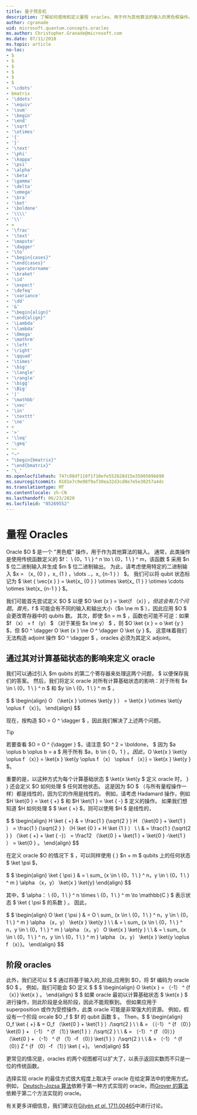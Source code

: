 ```yaml
---
title: 量子预言机
description: 了解如何使用和定义量程 oracles、用于作为其他算法的输入的黑色框操作。
author: cgranade
uid: microsoft.quantum.concepts.oracles
ms.author: Christopher.Granade@microsoft.com
ms.date: 07/11/2018
ms.topic: article
no-loc:
- $
- $
- $
- $
- $
- $
- '\cdots'
- bmatrix
- '\ddots'
- '\equiv'
- '\sum'
- '\begin'
- '\end'
- '\sqrt'
- '\otimes'
- '{'
- '}'
- '\text'
- '\phi'
- '\kappa'
- '\psi'
- '\alpha'
- '\beta'
- '\gamma'
- '\delta'
- '\omega'
- '\bra'
- '\ket'
- '\boldone'
- '\\\\'
- '\\'
- =
- '\frac'
- '\text'
- '\mapsto'
- '\dagger'
- '\to'
- "\begin{cases}"
- "\end{cases}"
- '\operatorname'
- '\braket'
- '\id'
- '\expect'
- '\defeq'
- '\variance'
- '\dd'
- '&'
- "\begin{align}"
- "\end{align}"
- '\Lambda'
- '\lambda'
- '\Omega'
- '\mathrm'
- '\left'
- '\right'
- '\qquad'
- '\times'
- '\big'
- '\langle'
- '\rangle'
- '\bigg'
- '\Big'
- '|'
- '\mathbb'
- '\vec'
- '\in'
- '\texttt'
- '\ne'
- <
- '>'
- '\leq'
- '\geq'
- ~~
- "~"
- "\begin{bmatrix}"
- "\end{bmatrix}"
- '\_'
ms.openlocfilehash: 747c08df110f1f10efe552628d15e3500509b690
ms.sourcegitcommit: 0181e7c9e98f9af30ea32d3cd8e7e5e30257a4dc
ms.translationtype: MT
ms.contentlocale: zh-CN
ms.lasthandoff: 06/23/2020
ms.locfileid: "85269552"
---
```

# <a name="quantum-oracles"></a>量程 Oracles

Oracle $O $ 是一个 "黑色框" 操作，用于作为其他算法的输入。
通常，此类操作是使用传统函数定义的 $f： \\ {0，1 \\ } ^ n \to \\ {0，1 \\ } ^ m，该函数 $ 采用 $n $ 位二进制输入并生成 $m $ 位二进制输出。
为此，请考虑使用特定的二进制输入 $x = （x_ {0 } ，x_ {1 } ，\dots ..，x_ {n-1 } ） $。
我们可以将 qubit 状态标记为 $ \ket { \vec{x } } = \ket{x_ {0 } } \otimes \ket{x_ {1 } } \otimes \cdots \otimes \ket{x_ {n-1 } } $。

我们可能首先尝试定义 $O $ 以便 $O \ket {x } = \ket{f （x）} $，但这会有几个问题。
首先，$f $ 可能会有不同的输入和输出大小（$n \ne m $ ），因此应用 $O $ 会更改寄存器中的 qubits 数。
其次，即使 $n = m $ ，函数也可能不可逆：如果 $f （x） = f （y） $ （对于某些 $x \ne y） $ ，则 $O \ket {x } = o \ket {y } $，但 $O ^ \dagger O \ket {x } \ne O ^ \dagger O \ket {y } $。
这意味着我们无法构造 adjoint 操作 $O ^ \dagger $ ，oracles 必须为其定义 adjoint。

## <a name="defining-an-oracle-by-its-effect-on-computational-basis-states"></a>通过其对计算基础状态的影响来定义 oracle
我们可以通过引入 $m qubits 的第二个寄存器来处理这两个问题， $ 以便保存我们的答案。
然后，我们将定义 oracle 对所有计算基础状态的影响：对于所有 $x \in \\ {0，1 \\ } ^ n $ 和 $y \in \\ {0，1 \\ } ^ m $ ，

$ $ \begin{align}
    O （\ket{x } \otimes \ket{y } ） = \ket{x } \otimes \ket{y \oplus f （x）}。
\end{align}
$$

现在，按构造 $O = O ^ \dagger $ ，因此我们解决了上述两个问题。

> [!TIP]
> 若要查看 $O = O ^ {\dagger } $，请注意 $O ^ 2 = \boldone， $ 因为 $a \oplus b \oplus b = a $ 用于所有 $a，b \in \{ 0，1 \} $。
> 因此，$O \ket{x } \ket{y \oplus f （x）} = \ket{x } \ket{y \oplus f （x） \oplus f （x）} = \ket{x } \ket{y } $。

重要的是，以这种方式为每个计算基础状态 $ \ket{x \ket{y $ 定义 oracle 时， } } 还会定义 $O 如何处理 $ 任何其他状态。
这是因为 $O $ （与所有量程操作一样）都是线性的，因为它的作用是线性的。
例如，请考虑 Hadamard 操作，例如 $H \ket{0 } = \ket { +} $ 和 $H \ket{1 } = \ket { -} $ 定义的操作。
如果我们想知道 $H 如何处理 $ $ \ket { +} $，则可以使用 $H $ 是线性的，

$ $ \begin{align}
H \ket { +} & = \frac{1 } {\sqrt{2 } } H （\ket{0 } + \ket{1 } ） = \frac{1 } {\sqrt{2 } } （H \ket {0 } + H \ket {1 } ） \\ \\ & = \frac{1 } {\sqrt{2 } } （\ket { +} + \ket { -}） = \frac12 （\ket{0 } + \ket{1 } + \ket{0 } -\ket{1 } ） = \ket{0 } 。
\end{align}
$$

在定义 oracle $O 的情况下 $ ，可以同样使用 { } $n + m $ qubits 上的任何状态 $ \ket \psi $，

$ $ \begin{align}
\ket { \psi } & = \ sum_ {x \in \\ {0，1 \\ } ^ n，y \in \\ {0，1 \\ } ^ m } \alpha （x，y） \ket{x } \ket{y}
\end{align}
$$

其中，$ \alpha： \\ {0，1 \\ } ^ n \times \\ {0，1 \\ } ^ m \to \mathbb{C } $ 表示状态 $ \ket { \psi $ 的系数 } 。 因此，

$ $ \begin{align}
O \ket { \psi } & = O \ sum_ {x \in \\ {0，1 \\ } ^ n，y \in \\ {0，1 \\ } ^ m } \alpha （x，y） \ket{x } \ket{y } \\ \\ & = \ sum_ {x \in \\ {0，1 \\ } ^ n，y \in \\ {0，1 \\ } ^ m } \alpha （x，y） O \ket{x } \ket{y } \\ \\ & = \ sum_ {x \in \\ {0，1 \\ } ^ n，y \in \\ {0，1 \\ } ^ m } \alpha （x，y） \ket{x } \ket{y \oplus f （x）}。
\end{align}
$$

## <a name="phase-oracles"></a>阶段 oracles
此外，我们还可以 $ $ 通过将基于输入的_阶段_应用到 $O，将 $f 编码为 oracle $O $ 。
例如，我们可能会 $O 定义 $ $ $ \begin{align}
    O \ket{x } = （-1） ^ {f （x）} \ket{x } 。
\end{align}
$ $ 如果 oracle 最初以计算基础状态 $ \ket{x } $ 进行操作，则此阶段是全局阶段，因此不能观察到。
但如果应用于 superposition 或作为受控操作，此类 oracle 可能是非常强大的资源。
例如，假设有一个阶段 orcale $O _f $ $f 的 qubit 函数 $ 。
Then，$ $ \begin{align}
    O_f \ket { +} & = O_f （\ket{0 } + \ket{1 } ）/\sqrt{2 } \\ \\ & = （（-1） ^ {f （0）} \ket{0 } + （-1） ^ {f （1）} \ket{1 } ）/\sqrt{2 } \\ \\ & = （-1） ^ {f （0））} （\ket{0 } + （-1） ^ {f （1）-f （0）} \ket{1 } ）/\sqrt{2 } \\ \\ & = （-1） ^ {f （0）} Z ^ {f （0）-f （1）} \ket { +}。
\end{align}
$$

更常见的情况是，oracles 的两个视图都可以扩大了，以表示返回实数而不只是一位的传统函数。

选择实现 oracle 的最佳方式很大程度上取决于 oracle 在给定算法中的使用方式。
例如， [Deutsch-Jozsa 算法](https://en.wikipedia.org/wiki/Deutsch%E2%80%93Jozsa_algorithm)依赖于第一种方式实现的 oracle，而[Grover 的算法](https://en.wikipedia.org/wiki/Grover's_algorithm)依赖于第二个方法实现的 oracle。


有关更多详细信息，我们建议在[Gilyén *et al*. 1711.00465](https://arxiv.org/abs/1711.00465)中进行讨论。
